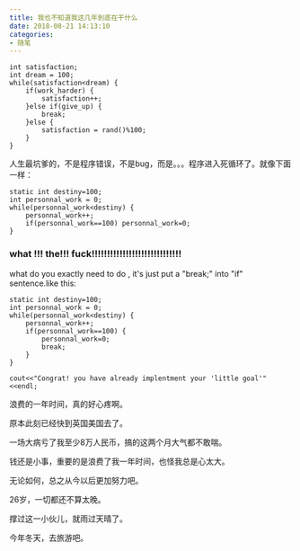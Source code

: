```yaml
---
title: 我也不知道我这几年到底在干什么
date: 2018-08-21 14:13:10
categories:
- 随笔
---
```


    int satisfaction;
    int dream = 100;
    while(satisfaction<dream) {
        if(work_harder) {
            satisfaction++;
        }else if(give_up) {
            break;
        }else {
            satisfaction = rand()%100;
        }
    }


人生最坑爹的，不是程序错误，不是bug，而是。。。程序进入死循环了。就像下面一样：

    static int destiny=100;
    int personnal_work = 0;
    while(personnal_work<destiny) {
        personnal_work++;
        if(personnal_work==100) personnal_work=0;
    }



<h3>what !!! the!!! fuck!!!!!!!!!!!!!!!!!!!!!!!!!!!!!</h3>

what do you exactly need to do , it's just put a "break;" into "if" sentence.like this:

    static int destiny=100;
    int personnal_work = 0;
    while(personnal_work<destiny) {
        personnal_work++;
        if(personnal_work==100) { 
            personnal_work=0;
            break;
        }
    }
    
    cout<<"Congrat! you have already implentment your 'little goal'"<<endl;



浪费的一年时间，真的好心疼啊。

原本此刻已经快到英国美国去了。

一场大病亏了我至少8万人民币，搞的这两个月大气都不敢喘。

钱还是小事，重要的是浪费了我一年时间，也怪我总是心太大。



无论如何，总之从今以后更加努力吧。

26岁，一切都还不算太晚。



撑过这一小伙儿，就雨过天晴了。

今年冬天，去旅游吧。
